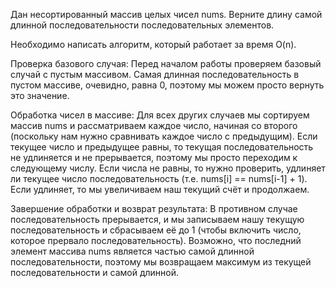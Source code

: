 Дан несортированный массив целых чисел nums. Верните длину самой длинной последовательности последовательных элементов.

Необходимо написать алгоритм, который работает за время O(n).

Проверка базового случая:
Перед началом работы проверяем базовый случай с пустым массивом.
Самая длинная последовательность в пустом массиве, очевидно, равна 0, поэтому мы можем просто вернуть это значение.

Обработка чисел в массиве:
Для всех других случаев мы сортируем массив nums и рассматриваем каждое число, 
начиная со второго (поскольку нам нужно сравнивать каждое число с предыдущим).
Если текущее число и предыдущее равны, то текущая последовательность не удлиняется и 
не прерывается, поэтому мы просто переходим к следующему числу.
Если числа не равны, то нужно проверить, удлиняет ли текущее число последовательность (т.е. nums[i] == nums[i-1] + 1). 
Если удлиняет, то мы увеличиваем наш текущий счёт и продолжаем.

Завершение обработки и возврат результата:
В противном случае последовательность прерывается, и мы записываем нашу текущую последовательность 
и сбрасываем её до 1 (чтобы включить число, которое прервало последовательность).
Возможно, что последний элемент массива nums является частью самой длинной последовательности, 
поэтому мы возвращаем максимум из текущей последовательности и самой длинной.